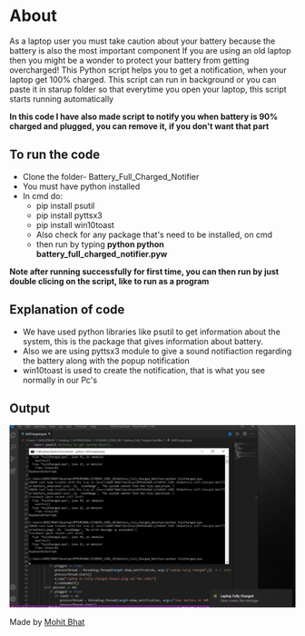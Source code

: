 # About

As a laptop user you must take caution about your battery because the battery is also the most important component
If you are using an old laptop then you might be a wonder to protect your battery from getting overcharged!
This Python script helps you to get a notification, when your laptop get 100% charged. This script can run in background or you can paste it in starup folder so that everytime you open your laptop, this script starts running automatically

**In this code I have also made script to notify you when battery is 90% charged and plugged, you can remove it, if you don't want that part**

## To run the code

- Clone the folder- Battery_Full_Charged_Notifier
- You must have python installed
- In cmd do:
  - pip install psutil
  - pip install pyttsx3
  - pip install win10toast
  - Also check for any package that's need to be installed, on cmd
  - then run by typing **python python battery_full_charged_notifier.pyw**

**Note after running successfully for first time, you can then run by just double clicing on the script, like to run as a program**

## Explanation of code

- We have used python libraries like psutil to get information about the system, this is the package that gives information about battery.
- Also we are using pyttsx3 module to give a sound notifiaction regarding the battery along with the popup notification
- win10toast is used to create the notification, that is what you see normally in our Pc's

## Output

![image](battery_full_charged_notifier.png)

Made by [Mohit Bhat](https://www.mbcse.co)

